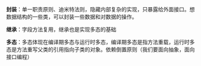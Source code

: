 **封装**：单一职责原则、迪米特法则，隐藏内部复杂的实现，只暴露给外面接口。想数据结构的一些类，可以封装一些数据和对数据的操作。

**继承**：字段方法复用，继承也是实现多态的基础

**多态**：多态体现在编译期多态与运行时多态，编译期多态是指方法重载，运行时多态是方法重写父类的引用指向子类的对象。依赖倒置原则（我们要面向抽象，面向接口编程）